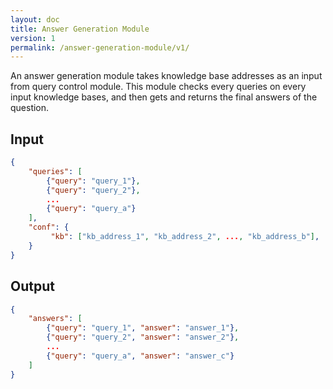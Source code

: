 ```yaml
---
layout: doc
title: Answer Generation Module
version: 1
permalink: /answer-generation-module/v1/
---
```


An answer generation module takes knowledge base addresses as an input from query control module. This module checks every queries on every input knowledge bases, and then gets and returns the final answers of the question.

## Input

```JSON
{
    "queries": [
        {"query": "query_1"},
        {"query": "query_2"},
        ...
        {"query": "query_a"}
    ],
    "conf": {
         "kb": ["kb_address_1", "kb_address_2", ..., "kb_address_b"],
    }
}
```

## Output

```JSON
{
    "answers": [
        {"query": "query_1", "answer": "answer_1"},
        {"query": "query_2", "answer": "answer_2"},
        ...
        {"query": "query_a", "answer": "answer_c"}
    ]
}
```
